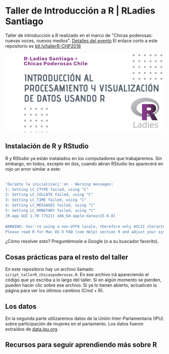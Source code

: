 # Taller de Introducción a R | RLadies Santiago
Taller de introducción a R realizado en el marco de "Chicas poderosas: nuevas voces, nuevos medios". [Detalles del evento](https://www.meetup.com/es/Chicas-Poderosas-Chile/events/255678121/)
El enlace corto a este repositorio es [bit.ly/tallerR-CHP2018](http://bit.ly/tallerR-CHP2018)


![flyer taller](https://github.com/rivaquiroga/taller-R-chicas-poderosas/blob/master/RLadies_ChicasPoderosas.png)

## Instalación de R y RStudio 

R y RStudio ya están instalados en los computadores que trabajaremos. Sin embargo, en todos, excepto en dos, cuando abran RStudio les aparecerá en rojo un error similar a este:

``` r

'Durante la inicializaci''on - Warning messages:
1: Setting LC_CTYPE failed, using "C" 
2: Setting LC_COLLATE failed, using "C" 
3: Setting LC_TIME failed, using "C" 
4: Setting LC_MESSAGES failed, using "C" 
5: Setting LC_MONETARY failed, using "C" 
[R.app GUI 1.70 (7521) x86_64-apple-darwin15.6.0]

WARNING: You''re using a non-UTF8 locale, therefore only ASCII characters will work.
Please read R for Mac OS X FAQ (see Help) section 9 and adjust your system preferences accordingly.'
```

¿Cómo resolver esto? Preguntémosle a Google (o a su buscador favorito).

## Cosas prácticas para el resto del taller

En este repositorio hay un archivo llamado `script_tallerR_chicaspoderosas.R`. En ese archivo irá apareciendo el código que yo escriba a lo largo del taller. Si en algún momento se pierden, pueden hacer clic sobre ese archivo. Si ya lo tienen abierto, actualicen la página para ver los últimos cambios (Cmd + R).

## Los datos
En la segunda parte utilizaremos datos de la Unión Inter-Parlamentaria (IPU) sobre participación de mujeres en el parlamento. Los datos fueron extraídos de [data.ipu.org](https://data.ipu.org/).


## Recursos para seguir aprendiendo más sobre R
